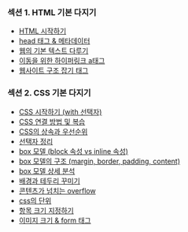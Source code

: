 ### 섹션 1. HTML 기본 다지기 
+ <a href="https://github.com/pan6603/Infron-carrot-market/blob/main/%EC%84%B9%EC%85%981/HTML%20%EC%8B%9C%EC%9E%91%ED%95%98%EA%B8%B0.md">HTML 시작하기</a>
+ <a href="https://github.com/pan6603/Infron-carrot-market/blob/main/%EC%84%B9%EC%85%981/head%20%ED%83%9C%EA%B7%B8%20%26%20%EB%A9%94%ED%83%80%EB%8D%B0%EC%9D%B4%ED%84%B0.md">head 태그 & 메타데이터</a>
+ <a href="https://github.com/pan6603/Infron-carrot-market/blob/main/%EC%84%B9%EC%85%981/%EC%9B%B9%EC%9D%98%20%EA%B8%B0%EB%B3%B8%20%ED%85%8D%EC%8A%A4%ED%8A%B8%20%EB%8B%A4%EB%A3%A8%EA%B8%B0.md">웹의 기본 텍스트 다루기</a>
+ <a href="https://github.com/pan6603/Infron-carrot-market/blob/main/%EC%84%B9%EC%85%981/%EC%9D%B4%EB%8F%99%EC%9D%84%20%EC%9C%84%ED%95%9C%20%ED%95%98%EC%9D%B4%ED%8D%BC%EB%A7%81%ED%81%AC%20a%ED%83%9C%EA%B7%B8.md">이동을 위한 하이퍼링크 a태그</a>
+ <a href="https://github.com/pan6603/Infron-carrot-market/blob/main/%EC%84%B9%EC%85%981/%EC%9B%B9%EC%82%AC%EC%9D%B4%ED%8A%B8%20%EA%B5%AC%EC%A1%B0%20%EC%9E%A1%EA%B8%B0%20%ED%83%9C%EA%B7%B8.md">웹사이트 구조 잡기 태그</a>


### 섹션 2. CSS 기본 다지기 
+ <a href="https://github.com/pan6603/Infron-carrot-market/blob/main/%EC%84%B9%EC%85%982/CSS%20%EC%8B%9C%EC%9E%91%ED%95%98%EA%B8%B0%20(with%20%EC%84%A0%ED%83%9D%EC%9E%90).md">CSS 시작하기 (with 선택자)</a>
+ <a href="https://github.com/pan6603/Infron-carrot-market/blob/main/%EC%84%B9%EC%85%982/CSS%20%EC%97%B0%EA%B2%B0%20%EB%B0%A9%EB%B2%95%20%EB%B0%8F%20%EB%B3%B5%EC%8A%B5.md">CSS 연결 방법 및 복습</a>
+ <a href="https://github.com/pan6603/Infron-carrot-market/blob/main/%EC%84%B9%EC%85%982/CSS%EC%9D%98%20%EC%83%81%EC%86%8D%EA%B3%BC%20%EC%9A%B0%EC%84%A0%EC%88%9C%EC%9C%84.md">CSS의 상속과 우선순위</a>
+ <a href="https://github.com/pan6603/Infron-carrot-market/blob/main/%EC%84%B9%EC%85%982/%EC%84%A0%ED%83%9D%EC%9E%90%20%EC%A0%95%EB%A6%AC.md">선택자 정리</a>
+ <a href="https://github.com/pan6603/Infron-carrot-market/blob/main/%EC%84%B9%EC%85%982/box%20%EB%AA%A8%EB%8D%B8%20(block%20%EC%86%8D%EC%84%B1%20vs%20inline%20%EC%86%8D%EC%84%B1).md">box 모델 (block 속성 vs inline 속성)</a>
+ <a href="https://github.com/pan6603/Infron-carrot-market/blob/main/%EC%84%B9%EC%85%982/box%20%EB%AA%A8%EB%8D%B8%EC%9D%98%20%EA%B5%AC%EC%A1%B0%20(margin,%20border,%20padding,%20content).md">box 모델의 구조 (margin, border, padding, content)</a>
+ <a href="https://github.com/pan6603/Infron-carrot-market/blob/main/%EC%84%B9%EC%85%982/box%20%EB%AA%A8%EB%8D%B8%20%EC%83%81%EC%84%B8%20%EB%B6%84%EC%84%9D.md">box 모델 상세 분석</a>
+ <a href="https://github.com/pan6603/Infron-carrot-market/blob/main/%EC%84%B9%EC%85%982/%EB%B0%B0%EA%B2%BD%EA%B3%BC%20%ED%85%8C%EB%91%90%EB%A6%AC%20%EA%BE%B8%EB%AF%B8%EA%B8%B0.md">배경과 테두리 꾸미기</a>
+ <a href="https://github.com/pan6603/Infron-carrot-market/blob/main/%EC%84%B9%EC%85%982/%EC%BD%98%ED%85%90%EC%B8%A0%EA%B0%80%20%EB%84%98%EC%B9%98%EB%8A%94%20overflow.md">콘텐츠가 넘치는 overflow</a>
+ <a href="https://github.com/pan6603/Infron-carrot-market/blob/main/%EC%84%B9%EC%85%982/css%EC%9D%98%20%EB%8B%A8%EC%9C%84.md">css의 단위</a>
+ <a href="https://github.com/pan6603/Infron-carrot-market/blob/main/%EC%84%B9%EC%85%982/%ED%95%AD%EB%AA%A9%20%ED%81%AC%EA%B8%B0%20%EC%A7%80%EC%A0%95%ED%95%98%EA%B8%B0.md">항목 크기 지정하기</a>
+ <a href="https://github.com/pan6603/Infron-carrot-market/blob/main/%EC%84%B9%EC%85%982/%EC%9D%B4%EB%AF%B8%EC%A7%80%20%ED%81%AC%EA%B8%B0%20%26%20form%20%ED%83%9C%EA%B7%B8.md">이미지 크기 & form 태그</a>
